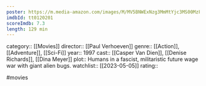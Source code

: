 ```yaml
---
poster: https://m.media-amazon.com/images/M/MV5BNWExNzg3MmMtYjc3MS00MzFlLWJiOWQtNWYxZTgxNjhlZTQ2XkEyXkFqcGdeQXVyNzkwMjQ5NzM@._V1_SX300.jpg
imdbId: tt0120201
scoreImdb: 7.3
length: 129 min
---
```


category:: [[Movies]]
director:: [[Paul Verhoeven]]
genre:: [[Action]], [[Adventure]], [[Sci-Fi]]
year:: 1997
cast:: [[Casper Van Dien]], [[Denise Richards]], [[Dina Meyer]]
plot:: Humans in a fascist, militaristic future wage war with giant alien bugs.
watchlist:: [[2023-05-05]]
rating::

#movies 

